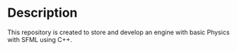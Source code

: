 # Description

This repository is created to store and develop an engine with basic Physics with SFML using C++.
